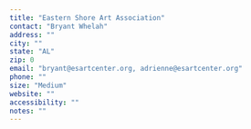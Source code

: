 ```yaml
---
title: "Eastern Shore Art Association"
contact: "Bryant Whelah"
address: ""
city: ""
state: "AL"
zip: 0
email: "bryant@esartcenter.org, adrienne@esartcenter.org"
phone: ""
size: "Medium"
website: ""
accessibility: ""
notes: ""
--- 
```

